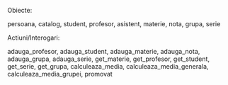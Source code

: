 Obiecte:

persoana,
catalog,
student,
profesor,
asistent,
materie,
nota,
grupa,
serie

Actiuni/Interogari:

adauga_profesor,
adauga_student,
adauga_materie,
adauga_nota,
adauga_grupa,
adauga_serie,
get_materie,
get_profesor,
get_student,
get_serie,
get_grupa,
calculeaza_media,
calculeaza_media_generala,
calculeaza_media_grupei,
promovat
